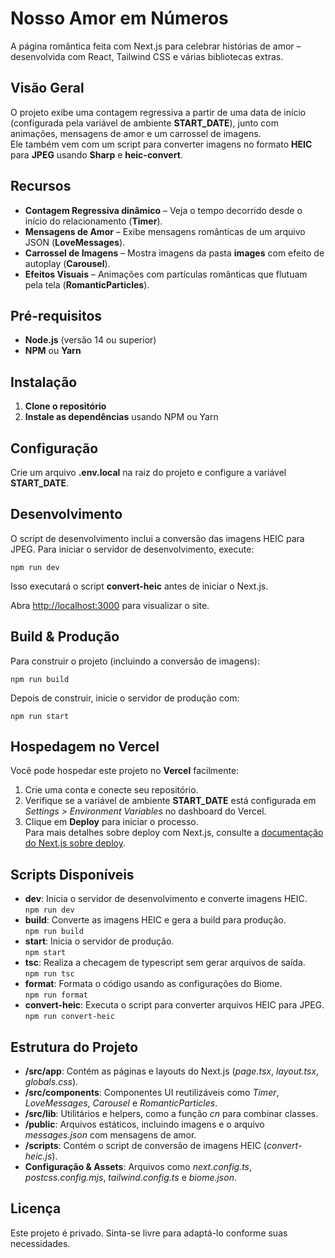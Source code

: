 # Nosso Amor em Números

A página romântica feita com Next.js para celebrar histórias de amor – desenvolvida com React, Tailwind CSS e várias bibliotecas extras.

## Visão Geral

O projeto exibe uma contagem regressiva a partir de uma data de início (configurada pela variável de ambiente **START_DATE**), junto com animações, mensagens de amor e um carrossel de imagens.  
Ele também vem com um script para converter imagens no formato **HEIC** para **JPEG** usando **Sharp** e **heic-convert**.

## Recursos

- **Contagem Regressiva dinâmico** – Veja o tempo decorrido desde o início do relacionamento (**Timer**).
- **Mensagens de Amor** – Exibe mensagens românticas de um arquivo JSON (**LoveMessages**).
- **Carrossel de Imagens** – Mostra imagens da pasta **images** com efeito de autoplay (**Carousel**).
- **Efeitos Visuais** – Animações com partículas românticas que flutuam pela tela (**RomanticParticles**).

## Pré-requisitos

- **Node.js** (versão 14 ou superior)
- **NPM** ou **Yarn**

## Instalação

1. **Clone o repositório**
2. **Instale as dependências** usando NPM ou Yarn

## Configuração

Crie um arquivo **.env.local** na raiz do projeto e configure a variável **START_DATE**.

## Desenvolvimento

O script de desenvolvimento inclui a conversão das imagens HEIC para JPEG. Para iniciar o servidor de desenvolvimento, execute:

```
npm run dev
```

Isso executará o script **convert-heic** antes de iniciar o Next.js.

Abra [http://localhost:3000](http://localhost:3000) para visualizar o site.

## Build & Produção

Para construir o projeto (incluindo a conversão de imagens):

```
npm run build
```

Depois de construir, inicie o servidor de produção com:

```
npm run start
```

## Hospedagem no Vercel

Você pode hospedar este projeto no **Vercel** facilmente:

1. Crie uma conta e conecte seu repositório.
2. Verifique se a variável de ambiente **START_DATE** está configurada em _Settings > Environment Variables_ no dashboard do Vercel.
3. Clique em **Deploy** para iniciar o processo.  
   Para mais detalhes sobre deploy com Next.js, consulte a [documentação do Next.js sobre deploy](https://nextjs.org/docs).

## Scripts Disponíveis

- **dev**: Inicia o servidor de desenvolvimento e converte imagens HEIC.  
  `npm run dev`
- **build**: Converte as imagens HEIC e gera a build para produção.  
  `npm run build`
- **start**: Inicia o servidor de produção.  
  `npm start`
- **tsc**: Realiza a checagem de typescript sem gerar arquivos de saída.  
  `npm run tsc`
- **format**: Formata o código usando as configurações do Biome.  
  `npm run format`
- **convert-heic**: Executa o script para converter arquivos HEIC para JPEG.  
  `npm run convert-heic`

## Estrutura do Projeto

- **/src/app**: Contém as páginas e layouts do Next.js (_page.tsx_, _layout.tsx_, _globals.css_).
- **/src/components**: Componentes UI reutilizáveis como _Timer_, _LoveMessages_, _Carousel_ e _RomanticParticles_.
- **/src/lib**: Utilitários e helpers, como a função _cn_ para combinar classes.
- **/public**: Arquivos estáticos, incluindo imagens e o arquivo _messages.json_ com mensagens de amor.
- **/scripts**: Contém o script de conversão de imagens HEIC (_convert-heic.js_).
- **Configuração & Assets**: Arquivos como _next.config.ts_, _postcss.config.mjs_, _tailwind.config.ts_ e _biome.json_.

## Licença

Este projeto é privado. Sinta-se livre para adaptá-lo conforme suas necessidades.
